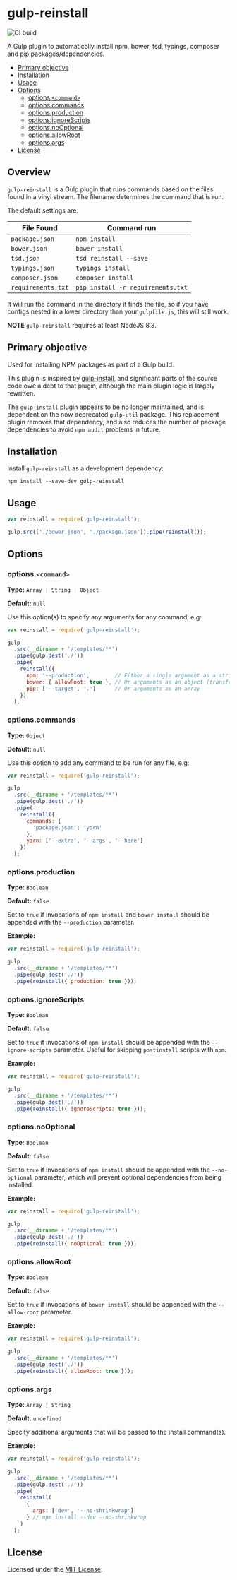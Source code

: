 # gulp-reinstall

![CI build](https://github.com/richtea/gulp-reinstall/workflows/CI%20build/badge.svg)

A Gulp plugin to automatically install npm, bower, tsd, typings, composer and pip packages/dependencies.

<!-- TOC depthfrom:2 updateonsave:false -->

- [Primary objective](#primary-objective)
- [Installation](#installation)
- [Usage](#usage)
- [Options](#options)
  - [options.`<command>`](#optionscommand)
  - [options.commands](#optionscommands)
  - [options.production](#optionsproduction)
  - [options.ignoreScripts](#optionsignorescripts)
  - [options.noOptional](#optionsnooptional)
  - [options.allowRoot](#optionsallowroot)
  - [options.args](#optionsargs)
- [License](#license)

<!-- /TOC -->

## Overview

`gulp-reinstall` is a Gulp plugin that runs commands based on the files found in a vinyl stream. The filename determines the command that is run.

The default settings are:

| File Found         | Command run                       |
| ------------------ | --------------------------------- |
| `package.json`     | `npm install`                     |
| `bower.json`       | `bower install`                   |
| `tsd.json`         | `tsd reinstall --save`            |
| `typings.json`     | `typings install`                 |
| `composer.json`    | `composer install`                |
| `requirements.txt` | `pip install -r requirements.txt` |

It will run the command in the directory it finds the file, so if you have configs nested in a lower directory than your `gulpfile.js`, this will still work.

**NOTE** `gulp-reinstall` requires at least NodeJS 8.3.

## Primary objective

Used for installing NPM packages as part of a Gulp build.

This plugin is inspired by [gulp-install](https://github.com/slushjs/gulp-install), and significant parts of the source code owe a debt to that plugin, although the main plugin logic is largely rewritten.

The `gulp-install` plugin appears to be no longer maintained, and is dependent on the now deprecated `gulp-util` package. This replacement plugin removes that dependency, and also reduces the number of package dependencies to avoid `npm audit` problems in future.

## Installation

Install `gulp-reinstall` as a development dependency:

```shell
npm install --save-dev gulp-reinstall
```

## Usage

```javascript
var reinstall = require('gulp-reinstall');

gulp.src(['./bower.json', './package.json']).pipe(reinstall());
```

## Options

### options.`<command>`

**Type:** `Array | String | Object`

**Default:** `null`

Use this option(s) to specify any arguments for any command, e.g:

```javascript
var reinstall = require('gulp-reinstall');

gulp
  .src(__dirname + '/templates/**')
  .pipe(gulp.dest('./'))
  .pipe(
    reinstall({
      npm: '--production',        // Either a single argument as a string
      bower: { allowRoot: true }, // Or arguments as an object (transformed using Dargs: https://www.npmjs.com/package/dargs)
      pip: ['--target', '.']      // Or arguments as an array
    })
  );
```

### options.commands

**Type:** `Object`

**Default:** `null`

Use this option to add any command to be run for any file, e.g:

```javascript
var reinstall = require('gulp-reinstall');

gulp
  .src(__dirname + '/templates/**')
  .pipe(gulp.dest('./'))
  .pipe(
    reinstall({
      commands: {
        'package.json': 'yarn'
      },
      yarn: ['--extra', '--args', '--here']
    })
  );
```

### options.production

**Type:** `Boolean`

**Default:** `false`

Set to `true` if invocations of `npm install` and `bower install` should be appended with the `--production` parameter.

**Example:**

```javascript
var reinstall = require('gulp-reinstall');

gulp
  .src(__dirname + '/templates/**')
  .pipe(gulp.dest('./'))
  .pipe(reinstall({ production: true }));
```

### options.ignoreScripts

**Type:** `Boolean`

**Default:** `false`

Set to `true` if invocations of `npm install` should be appended with the `--ignore-scripts` parameter. Useful for skipping `postinstall` scripts with `npm`.

**Example:**

```javascript
var reinstall = require('gulp-reinstall');

gulp
  .src(__dirname + '/templates/**')
  .pipe(gulp.dest('./'))
  .pipe(reinstall({ ignoreScripts: true }));
```

### options.noOptional

**Type:** `Boolean`

**Default:** `false`

Set to `true` if invocations of `npm install` should be appended with the `--no-optional` parameter, which will prevent optional dependencies from being installed.

**Example:**

```javascript
var reinstall = require('gulp-reinstall');

gulp
  .src(__dirname + '/templates/**')
  .pipe(gulp.dest('./'))
  .pipe(reinstall({ noOptional: true }));
```

### options.allowRoot

**Type:** `Boolean`

**Default:** `false`

Set to `true` if invocations of `bower install` should be appended with the `--allow-root` parameter.

**Example:**

```javascript
var reinstall = require('gulp-reinstall');

gulp
  .src(__dirname + '/templates/**')
  .pipe(gulp.dest('./'))
  .pipe(reinstall({ allowRoot: true }));
```

### options.args

**Type:** `Array | String`

**Default:** `undefined`

Specify additional arguments that will be passed to the install command(s).

**Example:**

```javascript
var reinstall = require('gulp-reinstall');

gulp
  .src(__dirname + '/templates/**')
  .pipe(gulp.dest('./'))
  .pipe(
    reinstall(
      {
        args: ['dev', '--no-shrinkwrap']
      } // npm install --dev --no-shrinkwrap
    )
  );
```

## License

Licensed under the [MIT License](./LICENSE).
